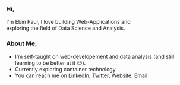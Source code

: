 ### Hi,

I'm Ebin Paul, I love building Web-Applications and <br/>
exploring the field of Data Science and Analysis.

### About Me,

- I'm self-taught on web-developement and data analysis (and still learning to be better at it 😉).
- Currently exploring container technology.
- You can reach me on [LinkedIn](https://www.linkedin.com/in/paulebin/), [Twitter](https://twitter.com/paul_ebin), [Website](https://paulebin.web.app), <a href='mailto:ebinpaul@outlook.com'>Email</a>
